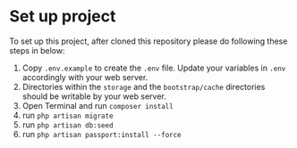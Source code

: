 # Set up project

To set up this project, after cloned this repository please do following these steps in below:

1. Copy `.env.example` to create the `.env` file. Update your variables in `.env` accordingly with your web server.
2. Directories within the `storage` and the `bootstrap/cache` directories should be writable by your web server.
3. Open Terminal and run `composer install`
4. run `php artisan migrate`
5. run `php artisan db:seed`
6. run `php artisan passport:install --force`